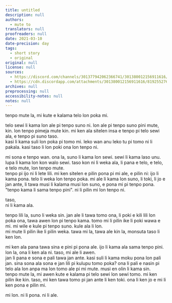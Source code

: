 ```yaml
---
title: untitled
description: null
authors:
  - mute to
translators: null
proofreaders: null
date: 2021-03-10
date-precision: day
tags:
  - short story
  - original
original: null
license: null
sources:
  - https://discord.com/channels/301377942062366741/301380012156911616/819255277039779921
  - https://cdn.discordapp.com/attachments/301380012156911616/819255276912902194/kyytdryidr865ich45.txt
archives: null
preprocessing: null
accessibility-notes: null
notes: null
---
```


tenpo mute la, mi kute e kalama telo lon poka mi.

telo sewi li kama lon ale pi tenpo suno ni. lon ale pi tenpo suno pini mute, kin. lon tenpo pimeja mute kin. mi ken ala sitelen insa e tenpo pi telo sewi ala, e tenpo pi suno taso.  \
kasi li kama suli lon poka pi tomo mi. leko wan anu leko tu pi tomo ni li pakala. kasi taso li lon poki ona lon tenpo ni.

mi sona e tenpo wan. ona la, suno li kama lon sewi. sewi li kama laso unu. lupa li kama lon kon walo sewi. taso kon ni li weka ala, li pana e telo, e telo, e telo mute, lon tenpo mute.  \
tenpo pi ijo ni li lete lili. mi ken sitelen e pilin pona pi mi ale, e pilin ni: ijo li kama pona. telo li weka lon tenpo poka. mi ale li kama lon suno, li toki, li jo e jan ante, li tawa musi li kalama musi lon suno, e pona mi pi tenpo pona. "tenpo kama li sama tenpo pini". ni li pilin mi lon tenpo ni.

taso,  \
ni li kama ala.

tenpo lili la, suno li weka sin. jan ale li tawa tomo ona, li poki e kili lili lon poka ona, tawa awen lon pi tenpo kama. tomo mi li pilin ike li poki wawa e mi. mi wile e kule pi tenpo suno. kule ala li lon.  \
mi mute li pilin ike li pilin weka. tawa mi la, tawa ale kin la, monsuta taso li ken lon.

mi ken ala pana tawa sina e pini pi pona ale. ijo li kama ala sama tenpo pini. lon la, ona li ken ala ni. taso, mi ale li awen.  \
jan li pana e sona e pali tawa jan ante. kasi suli li kama moku pona lon pali jan. sina sona ala sona e jan lili pi kulupu tomo poka? ona li pali e nasin pi telo ala lon anpa ma lon tomo ale pi mi mute. musi en olin li kama sin.  \
tenpo mute la, mi awen kute e kalama pi telo sewi lon sewi tomo. mi ken pilin ike kin. taso, mi ken tawa tomo pi jan ante li ken toki. ona li ken jo e mi li ken pona e pilin mi.
 
mi lon. ni li pona. ni li ale.

